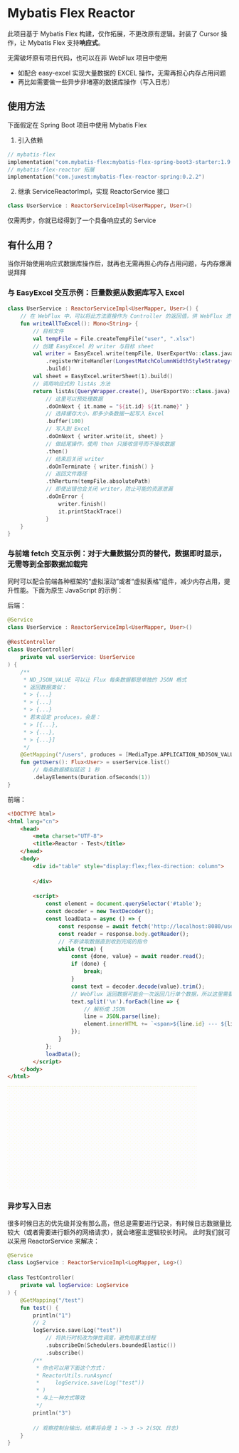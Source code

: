 # Mybatis Flex Reactor

此项目基于 Mybatis Flex 构建，仅作拓展，不更改原有逻辑。封装了 Cursor 操作，让 Mybatis Flex 支持**响应式**。

无需破坏原有项目代码，也可以在非 WebFlux 项目中使用
- 如配合 easy-excel 实现大量数据的 EXCEL 操作，无需再担心内存占用问题
- 再比如需要做一些异步非堵塞的数据库操作（写入日志）

## 使用方法
下面假定在 Spring Boot 项目中使用 Mybatis Flex
1. 引入依赖
```kotlin
// mybatis-flex
implementation("com.mybatis-flex:mybatis-flex-spring-boot3-starter:1.9.2")
// mybatis-flex-reactor 拓展
implementation("com.juxest:mybatis-flex-reactor-spring:0.2.2")
```
2. 继承 ServiceReactorImpl，实现 ReactorService 接口
```kotlin
class UserService : ReactorServiceImpl<UserMapper, User>()
``` 
仅需两步，你就已经得到了一个具备响应式的 Service

## 有什么用？
当你开始使用响应式数据库操作后，就再也无需再担心内存占用问题，与内存爆满说拜拜

### 与 EasyExcel 交互示例：巨量数据从数据库写入 Excel
```kotlin
class UserService : ReactorServiceImpl<UserMapper, User>() {
    // 在 WebFlux 中，可以将此方法直接作为 Controller 的返回值，供 WebFlux 进行调度，返回数据给前端
    fun writeAllToExcel(): Mono<String> {
        // 目标文件
        val tempFile = File.createTempFile("user", ".xlsx")
        // 创建 EasyExcel 的 writer 与目标 sheet
        val writer = EasyExcel.write(tempFile, UserExportVo::class.java)
            .registerWriteHandler(LongestMatchColumnWidthStyleStrategy())
            .build()
        val sheet = EasyExcel.writerSheet(1).build()
        // 调用响应式的 listAs 方法
        return listAs(QueryWrapper.create(), UserExportVo::class.java)
            // 这里可以预处理数据
            .doOnNext { it.name = "${it.id} ${it.name}" }
            // 选择缓存大小，即多少条数据一起写入 Excel
            .buffer(100)
            // 写入到 Excel
            .doOnNext { writer.write(it, sheet) }
            // 做结尾操作，使用 then 只接收信号而不接收数据
            .then()
            // 结束后关闭 writer
            .doOnTerminate { writer.finish() }
            // 返回文件路径
            .thRerturn(tempFile.absolutePath)
            // 即使出错也会关闭 writer，防止可能的资源泄漏
            .doOnError { 
                writer.finish()
                it.printStackTrace()
            }
    }
}
```

### 与前端 fetch 交互示例：对于大量数据分页的替代，数据即时显示，无需等到全部数据加载完
同时可以配合前端各种框架的“虚拟滚动”或者“虚拟表格”组件，减少内存占用，提升性能。下面为原生 JavaScript 的示例：

后端：
```kotlin
@Service
class UserService : ReactorServiceImpl<UserMapper, User>()

@RestController
class UserController(
    private val userService: UserService
) {
    /**
     * ND_JSON_VALUE 可以让 Flux 每条数据都是单独的 JSON 格式
     * 返回数据类似：
     * > {...}
     * > {...}
     * > {...}
     * 若未设定 produces，会是：
     * > [{...},
     * > {...},
     * > {...}]
     */
    @GetMapping("/users", produces = [MediaType.APPLICATION_NDJSON_VALUE])
    fun getUsers(): Flux<User> = userService.list()
        // 每条数据模拟延迟 1 秒
        .delayElements(Duration.ofSeconds(1))
}
```

前端：
```html
<!DOCTYPE html>
<html lang="cn">
    <head>
        <meta charset="UTF-8">
        <title>Reactor - Test</title>
    </head>
    <body>
        <div id="table" style="display:flex;flex-direction: column">

        </div>

        <script>
            const element = document.querySelector('#table');
            const decoder = new TextDecoder();
            const loadData = async () => {
                const response = await fetch('http://localhost:8080/users');
                const reader = response.body.getReader();
                // 不断读取数据直到收到完成的指令
                while (true) {
                    const {done, value} = await reader.read();
                    if (done) {
                        break;
                    }
                    const text = decoder.decode(value).trim();
                    // WebFlux 返回数据可能会一次返回几行单个数据，所以这里需要手动分割
                    text.split('\n').forEach(line => {
                        // 解析成 JSON
                        line = JSON.parse(line);
                        element.innerHTML += `<span>${line.id} --- ${line.name.substring(0, 1)}</span>`;
                    });
                }
            };
            loadData();
        </script>
    </body>
</html>
```
![fetch-demo](images/fetch-demo.gif)

### 异步写入日志
很多时候日志的优先级并没有那么高，但总是需要进行记录，有时候日志数据量比较大（或者需要进行额外的网络请求），就会堵塞主逻辑较长时间。
此时我们就可以采用 ReactorService 来解决：

```kotlin
@Service
class LogService : ReactorServiceImpl<LogMapper, Log>()

class TestController(
    private val logService: LogService
) {
    @GetMapping("/test")
    fun test() { 
        println("1")
        // 2
        logService.save(Log("test"))
            // 将执行时机改为弹性调度，避免阻塞主线程
            .subscribeOn(Schedulers.boundedElastic())
            .subscribe()
        /**
         * 你也可以用下面这个方式：
         * ReactorUtils.runAsync(
         *     logService.save(Log("test"))
         * )
         * 与上一种方式等效
         */
        println("3")
        
        // 观察控制台输出，结果将会是 1 -> 3 -> 2(SQL 日志)
    }
}
```